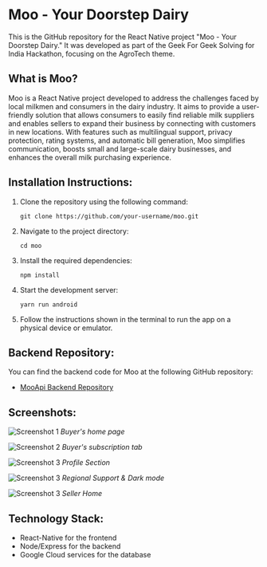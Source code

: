# Moo - Your Doorstep Dairy

This is the GitHub repository for the React Native project "Moo - Your Doorstep Dairy." It was developed as part of the Geek For Geek Solving for India Hackathon, focusing on the AgroTech theme.

## What is Moo?

Moo is a React Native project developed to address the challenges faced by local milkmen and consumers in the dairy industry. It aims to provide a user-friendly solution that allows consumers to easily find reliable milk suppliers and enables sellers to expand their business by connecting with customers in new locations. With features such as multilingual support, privacy protection, rating systems, and automatic bill generation, Moo simplifies communication, boosts small and large-scale dairy businesses, and enhances the overall milk purchasing experience.




## Installation Instructions:

1. Clone the repository using the following command:
   ```
   git clone https://github.com/your-username/moo.git
   ```

2. Navigate to the project directory:
   ```
   cd moo
   ```

3. Install the required dependencies:
   ```
   npm install
   ```

4. Start the development server:
   ```
   yarn run android
   ```

5. Follow the instructions shown in the terminal to run the app on a physical device or emulator.


## Backend Repository:
You can find the backend code for Moo at the following GitHub repository:
- [MooApi Backend Repository](https://github.com/tr1ten/MooApi)

## Screenshots:

![Screenshot 1](screenshots/Screenshot_1.png)
*Buyer's home page*

![Screenshot 2](screenshots/Screenshot_2.png)
*Buyer's subscription tab*

![Screenshot 3](screenshots/Screenshot_3.png)
*Profile Section*

![Screenshot 3](screenshots/Screenshot_4.png)
*Regional Support & Dark mode*

![Screenshot 3](screenshots/Screenshot_5.png)
*Seller Home*



## Technology Stack:
- React-Native for the frontend
- Node/Express for the backend
- Google Cloud services for the database
